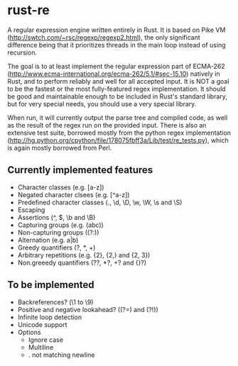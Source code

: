 rust-re
=======

A regular expression engine written entirely in Rust. It is based on Pike VM (http://swtch.com/~rsc/regexp/regexp2.html), the only significant difference being that it prioritizes threads in the main loop instead of using recursion.

The goal is to at least implement the regular expression part of ECMA-262 (http://www.ecma-international.org/ecma-262/5.1/#sec-15.10) natively in Rust, and to perform reliably and well for all accepted input. It is NOT a goal to be the fastest or the most fully-featured regex implementation. It should be good and maintainable enough to be included in Rust's standard library, but for very special needs, you should use a very special library.

When run, it will currently output the parse tree and compiled code, as well as the result of the regex run on the provided input. There is also an extensive test suite, borrowed mostly from the python regex implementation (http://hg.python.org/cpython/file/178075fbff3a/Lib/test/re_tests.py), which is again mostly borrowed from Perl.

Currently implemented features
------------------------------

* Character classes (e.g. [a-z])
* Negated character clsees (e.g. [^a-z])
* Predefined character classes (., \d, \D, \w, \W, \s and \S)
* Escaping
* Assertions (^, $, \b and \B)
* Capturing groups (e.g. (abc))
* Non-capturing groups ((?:))
* Alternation (e.g. a|b)
* Greedy quantifiers (?, *, +)
* Arbitrary repetitions (e.g. {2}, {2,} and {2, 3})
* Non.greeedy quantifiers (??, *?, +? and {}?)

To be implemented
-----------------

* Backreferences? (\1 to \9)
* Positive and negative lookahead? ((?=) and (?!))
* Infinite loop detection
* Unicode support
* Options
    * Ignore case
    * Multiline
    * . not matching newline